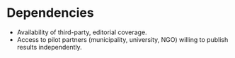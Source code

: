 # Dependencies
- Availability of third-party, editorial coverage.
- Access to pilot partners (municipality, university, NGO) willing to publish results independently.

